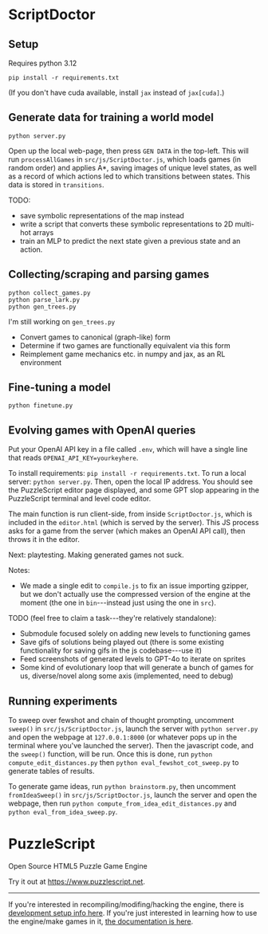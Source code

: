 ScriptDoctor
============

## Setup

Requires python 3.12
```
pip install -r requirements.txt
```
(If you don't have cuda available, install `jax` instead of `jax[cuda]`.)

## Generate data for training a world model

```
python server.py
```
Open up the local web-page, then press `GEN DATA` in the top-left. This will run `processAllGames` in `src/js/ScriptDoctor.js`, which loads games (in random order) and applies A*, saving images of unique level states, as well as a record of which actions led to which transitions between states. This data is stored in `transitions`.

TODO:
- save symbolic representations of the map instead
- write a script that converts these symbolic representations to 2D multi-hot arrays
- train an MLP to predict the next state given a previous state and an action.

## Collecting/scraping and parsing games

```
python collect_games.py
python parse_lark.py
python gen_trees.py
```
I'm still working on `gen_trees.py`
- Convert games to canonical (graph-like) form
- Determine if two games are functionally equivalent via this form
- Reimplement game mechanics etc. in numpy and jax, as an RL environment

## Fine-tuning a model

```
python finetune.py
```

## Evolving games with OpenAI queries

Put your OpenAI API key in a file called `.env`, which will have a single line that reads `OPENAI_API_KEY=yourkeyhere`.

To install requirements: `pip install -r requirements.txt`. To run a local server: `python server.py`. Then, open the local IP address. You should see the PuzzleScript editor page displayed, and some GPT slop appearing in the PuzzleScript terminal and level code editor. 

The main function is run client-side, from inside `ScriptDoctor.js`, which is included in the `editor.html` (which is served by the server). This JS process asks for a game from the server (which makes an OpenAI API call), then throws it in the editor.

Next: playtesting. Making generated games not suck.

Notes:
- We made a single edit to `compile.js` to fix an issue importing gzipper, but we don't actually use the compressed version of the engine at the moment (the one in `bin`---instead just using the one in `src`).

TODO (feel free to claim a task---they're relatively standalone):
- Submodule focused solely on adding new levels to functioning games
- Save gifs of solutions being played out (there is some existing functionality for saving gifs in the js codebase---use it)
- Feed screenshots of generated levels to GPT-4o to iterate on sprites
- Some kind of evolutionary loop that will generate a bunch of games for us, diverse/novel along some axis (implemented, need to debug)

## Running experiments

To sweep over fewshot and chain of thought prompting, uncomment `sweep()` in `src/js/ScriptDoctor.js`, launch the server with `python server.py` and open the webpage at `127.0.0.1:8000` (or whatever pops up in the terminal where you've launched the server). Then the javascript code, and the `sweep()` function, will be run. Once this is done, run `python compute_edit_distances.py` then `python eval_fewshot_cot_sweep.py` to generate tables of results.

To generate game ideas, run `python brainstorm.py`, then uncomment `fromIdeaSweep()` in `src/js/ScriptDoctor.js`, launch the server and open the webpage, then run `python compute_from_idea_edit_distances.py` and `python eval_from_idea_sweep.py`.

PuzzleScript
============

Open Source HTML5 Puzzle Game Engine

Try it out at https://www.puzzlescript.net.

-----

If you're interested in recompiling/modifing/hacking the engine, there is [development setup info here](DEVELOPMENT.md).  If you're just interested in learning how to use the engine/make games in it, [the documentation is here](https://www.puzzlescript.net/Documentation/documentation.html).
